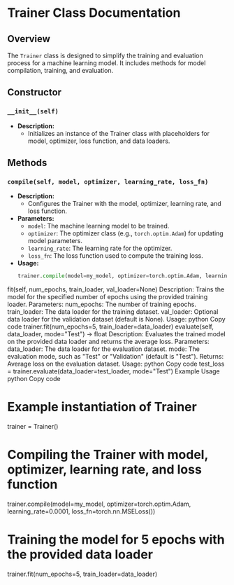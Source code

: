 # Trainer Class Documentation

## Overview

The `Trainer` class is designed to simplify the training and evaluation process for a machine learning model. It includes methods for model compilation, training, and evaluation.

## Constructor

### `__init__(self)`

- **Description:**
  - Initializes an instance of the Trainer class with placeholders for model, optimizer, loss function, and data loaders.

## Methods

### `compile(self, model, optimizer, learning_rate, loss_fn)`

- **Description:**
  - Configures the Trainer with the model, optimizer, learning rate, and loss function.
- **Parameters:**
  - `model`: The machine learning model to be trained.
  - `optimizer`: The optimizer class (e.g., `torch.optim.Adam`) for updating model parameters.
  - `learning_rate`: The learning rate for the optimizer.
  - `loss_fn`: The loss function used to compute the training loss.
- **Usage:**
  ```python
  trainer.compile(model=my_model, optimizer=torch.optim.Adam, learning_rate=0.0001, loss_fn=torch.nn.MSELoss())
fit(self, num_epochs, train_loader, val_loader=None)
Description:
Trains the model for the specified number of epochs using the provided training loader.
Parameters:
num_epochs: The number of training epochs.
train_loader: The data loader for the training dataset.
val_loader: Optional data loader for the validation dataset (default is None).
Usage:
python
Copy code
trainer.fit(num_epochs=5, train_loader=data_loader)
evaluate(self, data_loader, mode="Test") -> float
Description:
Evaluates the trained model on the provided data loader and returns the average loss.
Parameters:
data_loader: The data loader for the evaluation dataset.
mode: The evaluation mode, such as "Test" or "Validation" (default is "Test").
Returns:
Average loss on the evaluation dataset.
Usage:
python
Copy code
test_loss = trainer.evaluate(data_loader=test_loader, mode="Test")
Example Usage
python
Copy code
# Example instantiation of Trainer
trainer = Trainer()

# Compiling the Trainer with model, optimizer, learning rate, and loss function
trainer.compile(model=my_model, optimizer=torch.optim.Adam, learning_rate=0.0001, loss_fn=torch.nn.MSELoss())

# Training the model for 5 epochs with the provided data loader
trainer.fit(num_epochs=5, train_loader=data_loader)
